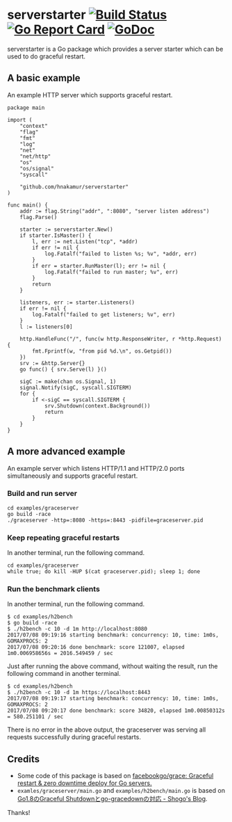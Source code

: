 serverstarter  [![Build Status](https://travis-ci.org/hnakamur/serverstarter.png)](https://travis-ci.org/hnakamur/serverstarter) [![Go Report Card](https://goreportcard.com/badge/github.com/hnakamur/serverstarter)](https://goreportcard.com/report/github.com/hnakamur/serverstarter) [![GoDoc](https://godoc.org/github.com/hnakamur/serverstarter?status.svg)](https://godoc.org/github.com/hnakamur/serverstarter)
=============

serverstarter is a Go package which provides a server starter which can be used to do graceful restart.

## A basic example

An example HTTP server which supports graceful restart.

```
package main

import (
	"context"
	"flag"
	"fmt"
	"log"
	"net"
	"net/http"
	"os"
	"os/signal"
	"syscall"

	"github.com/hnakamur/serverstarter"
)

func main() {
	addr := flag.String("addr", ":8080", "server listen address")
	flag.Parse()

	starter := serverstarter.New()
	if starter.IsMaster() {
		l, err := net.Listen("tcp", *addr)
		if err != nil {
			log.Fatalf("failed to listen %s; %v", *addr, err)
		}
		if err = starter.RunMaster(l); err != nil {
			log.Fatalf("failed to run master; %v", err)
		}
		return
	}

	listeners, err := starter.Listeners()
	if err != nil {
		log.Fatalf("failed to get listeners; %v", err)
	}
	l := listeners[0]

	http.HandleFunc("/", func(w http.ResponseWriter, r *http.Request) {
		fmt.Fprintf(w, "from pid %d.\n", os.Getpid())
	})
	srv := &http.Server{}
	go func() { srv.Serve(l) }()

	sigC := make(chan os.Signal, 1)
	signal.Notify(sigC, syscall.SIGTERM)
	for {
		if <-sigC == syscall.SIGTERM {
			srv.Shutdown(context.Background())
			return
		}
	}
}
```

## A more advanced example

An example server which listens HTTP/1.1 and HTTP/2.0 ports simultaneously and
supports graceful restart.

### Build and run server

```
cd examples/graceserver
go build -race
./graceserver -http=:8080 -https=:8443 -pidfile=graceserver.pid
```

### Keep repeating graceful restarts

In another terminal, run the following command.

```
cd examples/graceserver
while true; do kill -HUP $(cat graceserver.pid); sleep 1; done
```

### Run the benchmark clients

In another terminal, run the following command.

```
$ cd examples/h2bench
$ go build -race
$ ./h2bench -c 10 -d 1m http://localhost:8080
2017/07/08 09:19:16 starting benchmark: concurrency: 10, time: 1m0s, GOMAXPROCS: 2
2017/07/08 09:20:16 done benchmark: score 121007, elapsed 1m0.006958656s = 2016.549459 / sec
```

Just after running the above command, without waiting the result,
run the following command in another terminal.

```
$ cd examples/h2bench
$ ./h2bench -c 10 -d 1m https://localhost:8443
2017/07/08 09:19:17 starting benchmark: concurrency: 10, time: 1m0s, GOMAXPROCS: 2
2017/07/08 09:20:17 done benchmark: score 34820, elapsed 1m0.00850312s = 580.251101 / sec
```

There is no error in the above output, the graceserver was serving all requests successfully during graceful restarts.

## Credits

* Some code of this package is based on [facebookgo/grace: Graceful restart & zero downtime deploy for Go servers.](https://github.com/facebookgo/grace/)
* `examles/graceserver/main.go` and `examples/h2bench/main.go` is based on [Go1.8のGraceful Shutdownとgo-gracedownの対応 - Shogo's Blog](https://shogo82148.github.io/blog/2017/01/21/golang-1-dot-8-graceful-shutdown/).

Thanks!
